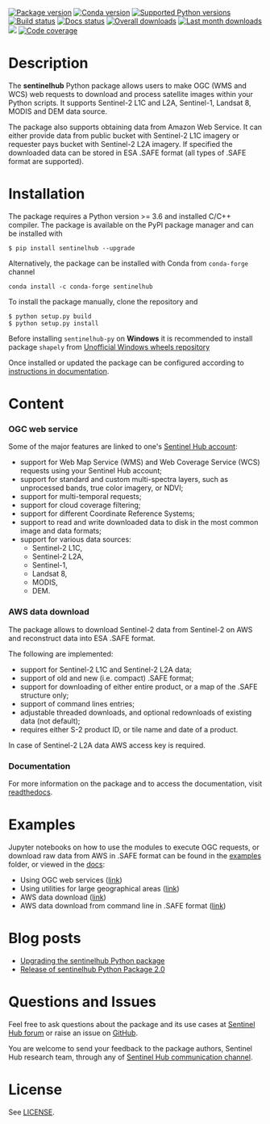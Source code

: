 [![Package version](https://badge.fury.io/py/sentinelhub.svg)](https://pypi.org/project/sentinelhub/)
[![Conda version](https://img.shields.io/conda/vn/conda-forge/sentinelhub.svg)](https://anaconda.org/conda-forge/sentinelhub)
[![Supported Python versions](https://img.shields.io/pypi/pyversions/sentinelhub.svg?style=flat-square)](https://pypi.org/project/sentinelhub/)
[![Build status](https://travis-ci.org/sentinel-hub/sentinelhub-py.svg?branch=master)](https://travis-ci.org/sentinel-hub/sentinelhub-py)
[![Docs status](https://readthedocs.org/projects/sentinelhub-py/badge/?version=latest)](http://sentinelhub-py.readthedocs.io/en/latest/)
[![Overall downloads](https://pepy.tech/badge/sentinelhub)](https://pepy.tech/project/sentinelhub)
[![Last month downloads](https://pepy.tech/badge/sentinelhub/month)](https://pepy.tech/project/sentinelhub)
[![](https://img.shields.io/pypi/l/sentinelhub.svg)](https://github.com/sentinel-hub/sentinelhub-py/blob/master/LICENSE.md)
[![Code coverage](https://codecov.io/gh/sentinel-hub/sentinelhub-py/branch/master/graph/badge.svg)](https://codecov.io/gh/sentinel-hub/sentinelhub-py)

# Description

The **sentinelhub** Python package allows users to make OGC (WMS and WCS)
web requests to download and process satellite images within your Python
scripts. It supports Sentinel-2 L1C and L2A, Sentinel-1, Landsat 8, MODIS and DEM data source.

The package also supports obtaining data from Amazon Web Service. It can either provide data from public bucket with
Sentinel-2 L1C imagery or requester pays bucket with Sentinel-2 L2A imagery. If specified the downloaded data can be
stored in ESA .SAFE format (all types of .SAFE format are supported).

# Installation

The package requires a Python version >= 3.6 and installed C/C++ compiler. The package is available on
the PyPI package manager and can be installed with

```
$ pip install sentinelhub --upgrade
```

Alternatively, the package can be installed with Conda from `conda-forge` channel

```
conda install -c conda-forge sentinelhub 
```

To install the package manually, clone the repository and
```
$ python setup.py build
$ python setup.py install
```

Before installing `sentinelhub-py` on **Windows** it is recommended to install package `shapely` from
[Unofficial Windows wheels repository](https://www.lfd.uci.edu/~gohlke/pythonlibs/)

Once installed or updated the package can be configured according to [instructions in documentation](http://sentinelhub-py.readthedocs.io/en/latest/configure.html).

# Content

### OGC web service

Some of the major features are linked to one's [Sentinel Hub account](https://services.sentinel-hub.com/oauth/subscription):
 * support for Web Map Service (WMS) and Web Coverage Service (WCS) requests using your Sentinel Hub account;
 * support for standard and custom multi-spectra layers, such as unprocessed
 bands, true color imagery, or NDVI;
 * support for multi-temporal requests;
 * support for cloud coverage filtering;
 * support for different Coordinate Reference Systems;
 * support to read and write downloaded data to disk in the most common
 image and data formats;
 * support for various data sources:
   * Sentinel-2 L1C,
   * Sentinel-2 L2A,
   * Sentinel-1,
   * Landsat 8,
   * MODIS,
   * DEM.


### AWS data download

The package allows to download Sentinel-2 data from Sentinel-2 on AWS
and reconstruct data into ESA .SAFE format.

The following are implemented:
 * support for Sentinel-2 L1C and Sentinel-2 L2A data;
 * support of old and new (i.e. compact) .SAFE format;
 * support for downloading of either entire product, or a map of the .SAFE
 structure only;
 * support of command lines entries;
 * adjustable threaded downloads, and optional redownloads of existing data (not default);
 * requires either S-2 product ID, or tile name and date of a product.

In case of Sentinel-2 L2A data AWS access key is required.


### Documentation

For more information on the package and to access the documentation, visit [readthedocs](http://sentinelhub-py.readthedocs.io/).


# Examples

Jupyter notebooks on how to use the modules to execute OGC requests, or
download raw data from AWS in .SAFE format can be found in the [examples](https://github.com/sentinel-hub/sentinelhub-py/tree/master/examples/)
folder, or viewed in the [docs](http://sentinelhub-py.readthedocs.io/):
 * Using OGC web services ([link](http://sentinelhub-py.readthedocs.io/en/latest/examples/ogc_request.html))
 * Using utilities for large geographical areas ([link](http://sentinelhub-py.readthedocs.io/en/latest/examples/large_area_utilities.html))
 * AWS data download ([link](http://sentinelhub-py.readthedocs.io/en/latest/examples/aws_request.html))
 * AWS data download from command line in .SAFE format ([link](http://sentinelhub-py.readthedocs.io/en/latest/aws_cli.html))

# Blog posts

 * [Upgrading the sentinelhub Python package](https://medium.com/sentinel-hub/upgrading-the-sentinelhub-python-package-2665f9c10df)
 * [Release of sentinelhub Python Package 2.0](https://medium.com/sentinel-hub/release-of-sentinelhub-python-package-2-0-a3d47709f8fd)

# Questions and Issues

Feel free to ask questions about the package and its use cases at [Sentinel Hub forum](https://forum.sentinel-hub.com/) or raise an issue on [GitHub](https://github.com/sentinel-hub/sentinelhub-py/issues).

You are welcome to send your feedback to the package authors, Sentinel Hub research team, through any of [Sentinel Hub communication channel](https://sentinel-hub.com/develop/communication-channels).

# License

See [LICENSE](https://github.com/sentinel-hub/sentinelhub-py/blob/master/LICENSE.md).
